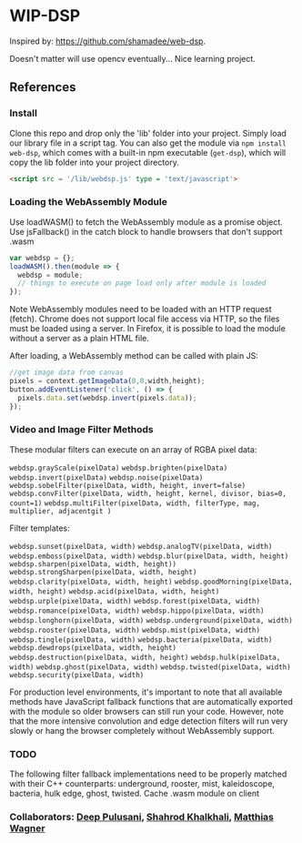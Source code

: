 # WIP-DSP

Inspired by: https://github.com/shamadee/web-dsp.

Doesn't matter will use opencv eventually...
Nice learning project.

## References

### Install

Clone this repo and drop only the 'lib' folder into your project. Simply load our library file in a script tag. You can also get the module via `npm install web-dsp`, which comes with a built-in npm executable (`get-dsp`), which will copy the lib folder into your project directory.

```html
<script src = '/lib/webdsp.js' type = 'text/javascript'>
```

### Loading the WebAssembly Module

Use loadWASM() to fetch the WebAssembly module as a promise object.
Use jsFallback() in the catch block to handle browsers that don't support .wasm

```javascript
var webdsp = {};
loadWASM().then(module => {
  webdsp = module;
  // things to execute on page load only after module is loaded
});
```

Note WebAssembly modules need to be loaded with an HTTP request (fetch). Chrome does not support local file access via HTTP, so the files must be loaded using a server. In Firefox, it is possible to load the module without a server as a plain HTML file.

After loading, a WebAssembly method can be called with plain JS:

```javascript
//get image data from canvas
pixels = context.getImageData(0,0,width,height);
button.addEventListener('click', () => {
  pixels.data.set(webdsp.invert(pixels.data));
});
```

### Video and Image Filter Methods

These modular filters can execute on an array of RGBA pixel data:

`webdsp.grayScale(pixelData)`
`webdsp.brighten(pixelData)`
`webdsp.invert(pixelData)`
`webdsp.noise(pixelData)`
`webdsp.sobelFilter(pixelData, width, height, invert=false)`
`webdsp.convFilter(pixelData, width, height, kernel, divisor, bias=0, count=1)`
`webdsp.multiFilter(pixelData, width, filterType, mag, multiplier, adjacentgit )`

Filter templates:

`webdsp.sunset(pixelData, width)`
`webdsp.analogTV(pixelData, width)`
`webdsp.emboss(pixelData, width)`
`webdsp.blur(pixelData, width, height)`
`webdsp.sharpen(pixelData, width, height))`
`webdsp.strongSharpen(pixelData, width, height)`
`webdsp.clarity(pixelData, width, height)`
`webdsp.goodMorning(pixelData, width, height)`
`webdsp.acid(pixelData, width, height)`
`webdsp.urple(pixelData, width)`
`webdsp.forest(pixelData, width)`
`webdsp.romance(pixelData, width)`
`webdsp.hippo(pixelData, width)`
`webdsp.longhorn(pixelData, width)`
`webdsp.underground(pixelData, width)`
`webdsp.rooster(pixelData, width)`
`webdsp.mist(pixelData, width)`
`webdsp.tingle(pixelData, width)`
`webdsp.bacteria(pixelData, width)`
`webdsp.dewdrops(pixelData, width, height)`
`webdsp.destruction(pixelData, width, height)`
`webdsp.hulk(pixelData, width)`
`webdsp.ghost(pixelData, width)`
`webdsp.twisted(pixelData, width)`
`webdsp.security(pixelData, width)`

For production level environments, it's important to note that all available methods have JavaScript fallback functions that are automatically exported with the module so older browsers can still run your code. However, note that the more intensive convolution and edge detection filters will run very slowly or hang the browser completely without WebAssembly support. 

### TODO

The following filter fallback implementations need to be properly matched with their C++ counterparts: underground, rooster, mist, kaleidoscope, bacteria, hulk edge, ghost, twisted.
Cache .wasm module on client

### Collaborators: [Deep Pulusani](https://github.com/sdeep27), [Shahrod Khalkhali](https://github.com/shahrodkh), [Matthias Wagner](https://github.com/matzewagner)
